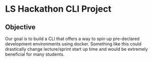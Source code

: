 # **LS Hackathon CLI Project**

## Objective
Our goal is to build a CLI that offers a way to spin up pre-declared development environments using docker. Something like this could drastically change lecture/sprint start up time and would be extremely beneficial for many students.

